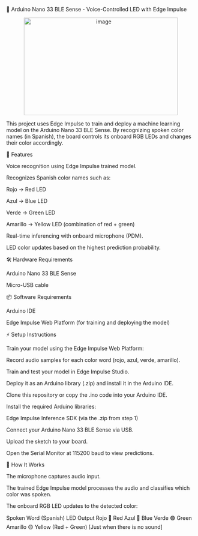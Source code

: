 🎤 Arduino Nano 33 BLE Sense - Voice-Controlled LED with Edge Impulse

<p align="center">
  <img width="410" height="260" alt="image" src="https://github.com/user-attachments/assets/32add870-18a0-4b51-a934-33752d2ab136" />
</p>

This project uses Edge Impulse to train and deploy a machine learning model on the Arduino Nano 33 BLE Sense.
By recognizing spoken color names (in Spanish), the board controls its onboard RGB LEDs and changes their color accordingly.

🚀 Features

Voice recognition using Edge Impulse trained model.

Recognizes Spanish color names such as:

Rojo → Red LED

Azul → Blue LED

Verde → Green LED

Amarillo → Yellow LED (combination of red + green)

Real-time inferencing with onboard microphone (PDM).

LED color updates based on the highest prediction probability.

🛠️ Hardware Requirements

Arduino Nano 33 BLE Sense

Micro-USB cable

📦 Software Requirements

Arduino IDE

Edge Impulse Web Platform (for training and deploying the model)

⚡ Setup Instructions

Train your model using the Edge Impulse Web Platform:

Record audio samples for each color word (rojo, azul, verde, amarillo).

Train and test your model in Edge Impulse Studio.

Deploy it as an Arduino library (.zip) and install it in the Arduino IDE.

Clone this repository or copy the .ino code into your Arduino IDE.

Install the required Arduino libraries:

Edge Impulse Inference SDK (via the .zip from step 1)

Connect your Arduino Nano 33 BLE Sense via USB.

Upload the sketch to your board.

Open the Serial Monitor at 115200 baud to view predictions.

🎨 How It Works

The microphone captures audio input.

The trained Edge Impulse model processes the audio and classifies which color was spoken.

The onboard RGB LED updates to the detected color:

Spoken Word (Spanish)	LED Output
Rojo	🔴 Red
Azul	🔵 Blue
Verde	🟢 Green
Amarillo	🟡 Yellow (Red + Green) [Just when there is no sound]
